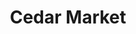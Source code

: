---
title: "Cedar Market"
url: /atlantic-city/cedar-market-north-rhode-island-avenue/
shop: convenience
---